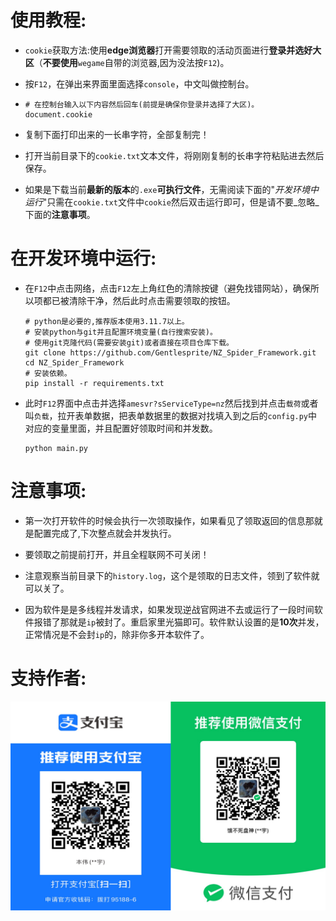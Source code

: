 # 使用教程:

- `cookie`获取方法:使用**edge浏览器**打开需要领取的活动页面进行**登录并选好大区**（**不要使用**`wegame`自带的浏览器,因为没法按`F12`)。

- 按`F12`，在弹出来界面里面选择`console`，中文叫做控制台。

- ```shell
  # 在控制台输入以下内容然后回车(前提是确保你登录并选择了大区)。
  document.cookie
  ```

- 复制下面打印出来的一长串字符，全部复制完！

- 打开当前目录下的`cookie.txt`文本文件，将刚刚复制的长串字符粘贴进去然后保存。

- 如果是下载当前**最新的版本**的`.exe`**可执行文件**，无需阅读下面的"_开发环境中运行_"只需在`cookie.txt`文件中`cookie`然后双击运行即可，但是请不要_忽略_下面的**注意事项**。
# 在开发环境中运行:

- 在`F12`中点击网络，点击`F12`左上角红色的清除按键（避免找错网站），确保所以项都已被清除干净，然后此时点击需要领取的按钮。

  ```shell
  # python是必要的,推荐版本使用3.11.7以上。
  # 安装python与git并且配置环境变量(自行搜索安装)。
  # 使用git克隆代码(需要安装git)或者直接在项目仓库下载。
  git clone https://github.com/Gentlesprite/NZ_Spider_Framework.git
  cd NZ_Spider_Framework
  # 安装依赖。
  pip install -r requirements.txt
  ```

- 此时`F12`界面中点击并选择`amesvr?sServiceType=nz`然后找到并点击`载荷`或者叫`负载`，拉开表单数据，把表单数据里的数据对找填入到之后的`config.py`中对应的变量里面，并且配置好领取时间和并发数。

  ```shell
  python main.py
  ```

# 注意事项:
- 第一次打开软件的时候会执行一次领取操作，如果看见了领取返回的信息那就是配置完成了,下次整点就会并发执行。

- 要领取之前提前打开，并且全程联网不可关闭！

- 注意观察当前目录下的`history.log`，这个是领取的日志文件，领到了软件就可以关了。

- 因为软件是是多线程并发请求，如果发现逆战官网进不去或运行了一段时间软件报错了那就是`ip`被封了。重启家里光猫即可。软件默认设置的是**10次**并发，正常情况是不会封`ip`的，除非你多开本软件了。

# 支持作者:

![image](https://github.com/Gentlesprite/NZ_Spider_Framework/blob/main/doc/扫码支持作者.png)
